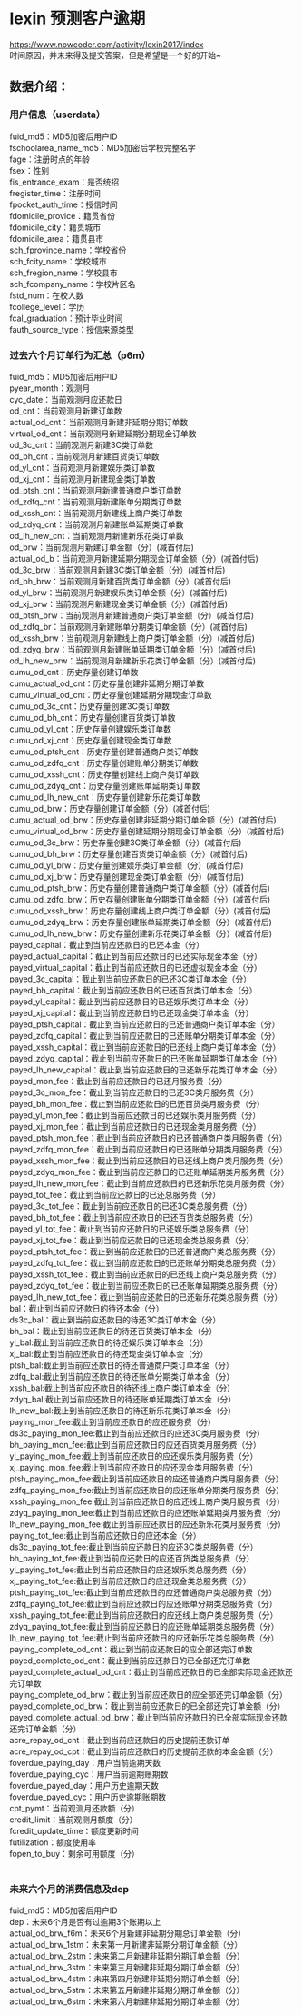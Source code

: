 # lexin 预测客户逾期
https://www.nowcoder.com/activity/lexin2017/index  <br>
时间原因，并未来得及提交答案，但是希望是一个好的开始~  <br>

## 数据介绍：
### 用户信息（userdata）
fuid_md5：MD5加密后用户ID <br>
fschoolarea_name_md5：MD5加密后学校完整名字 <br>
fage：注册时点的年龄 <br>
fsex：性别 <br>
fis_entrance_exam：是否统招 <br>
fregister_time：注册时间 <br>
fpocket_auth_time：授信时间 <br>
fdomicile_provice：籍贯省份 <br>
fdomicile_city：籍贯城市 <br>
fdomicile_area：籍贯县市 <br>
sch_fprovince_name：学校省份 <br>
sch_fcity_name：学校城市 <br>
sch_fregion_name：学校县市 <br>
sch_fcompany_name：学校片区名 <br>
fstd_num：在校人数 <br>
fcollege_level：学历 <br>
fcal_graduation：预计毕业时间 <br>
fauth_source_type：授信来源类型 <br>
		
### 过去六个月订单行为汇总（p6m）		
fuid_md5：MD5加密后用户ID <br>
pyear_month：观测月 <br>
cyc_date：当前观测月应还款日 <br>
od_cnt：当前观测月新建订单数 <br>
actual_od_cnt：当前观测月新建非延期分期订单数 <br>
virtual_od_cnt：当前观测月新建延期分期现金订单数 <br>
od_3c_cnt：当前观测月新建3C类订单数 <br>
od_bh_cnt：当前观测月新建百货类订单数 <br>
od_yl_cnt：当前观测月新建娱乐类订单数 <br>
od_xj_cnt：当前观测月新建现金类订单数 <br>
od_ptsh_cnt：当前观测月新建普通商户类订单数 <br>
od_zdfq_cnt：当前观测月新建账单分期类订单数 <br>
od_xssh_cnt：当前观测月新建线上商户类订单数 <br>
od_zdyq_cnt：当前观测月新建账单延期类订单数 <br>
od_lh_new_cnt：当前观测月新建新乐花类订单数 <br>
od_brw：当前观测月新建订单金额（分）(减首付后) <br>
actual_od_b：当前观测月新建延期分期现金订单金额（分）(减首付后) <br>
od_3c_brw：当前观测月新建3C类订单金额（分）(减首付后) <br>
od_bh_brw：当前观测月新建百货类订单金额（分）(减首付后) <br>
od_yl_brw：当前观测月新建娱乐类订单金额（分）(减首付后) <br>
od_xj_brw：当前观测月新建现金类订单金额（分）(减首付后) <br>
od_ptsh_brw：当前观测月新建普通商户类订单金额（分）(减首付后) <br>
od_zdfq_br：当前观测月新建账单分期类订单金额（分）(减首付后) <br>
od_xssh_brw：当前观测月新建线上商户类订单金额（分）(减首付后) <br>
od_zdyq_brw：当前观测月新建账单延期类订单金额（分）(减首付后) <br>
od_lh_new_brw：当前观测月新建新乐花类订单金额（分）(减首付后) <br>
cumu_od_cnt：历史存量创建订单数 <br>
cumu_actual_od_cnt：历史存量创建非延期分期订单数 <br>
cumu_virtual_od_cnt：历史存量创建延期分期现金订单数 <br>
cumu_od_3c_cnt：历史存量创建3C类订单数 <br>
cumu_od_bh_cnt：历史存量创建百货类订单数 <br>
cumu_od_yl_cnt：历史存量创建娱乐类订单数 <br>
cumu_od_xj_cnt：历史存量创建现金类订单数 <br>
cumu_od_ptsh_cnt：历史存量创建普通商户类订单数 <br>
cumu_od_zdfq_cnt：历史存量创建账单分期类订单数 <br>
cumu_od_xssh_cnt：历史存量创建线上商户类订单数 <br>
cumu_od_zdyq_cnt：历史存量创建账单延期类订单数 <br>
cumu_od_lh_new_cnt：历史存量创建新乐花类订单数 <br>
cumu_od_brw：历史存量创建订单金额（分）(减首付后) <br>
cumu_actual_od_brw：历史存量创建非延期分期订单金额（分）(减首付后) <br>
cumu_virtual_od_brw：历史存量创建延期分期现金订单金额（分）(减首付后) <br>
cumu_od_3c_brw：历史存量创建3C类订单金额（分）(减首付后) <br>
cumu_od_bh_brw：历史存量创建百货类订单金额（分）(减首付后) <br>
cumu_od_yl_brw：历史存量创建娱乐类订单金额（分）(减首付后) <br>
cumu_od_xj_brw：历史存量创建现金类订单金额（分）(减首付后) <br>
cumu_od_ptsh_brw：历史存量创建普通商户类订单金额（分）(减首付后) <br>
cumu_od_zdfq_brw：历史存量创建账单分期类订单金额（分）(减首付后) <br>
cumu_od_xssh_brw：历史存量创建线上商户类订单金额（分）(减首付后) <br>
cumu_od_zdyq_brw：历史存量创建账单延期类订单金额（分）(减首付后) <br>
cumu_od_lh_new_brw：历史存量创建新乐花类订单金额（分）(减首付后) <br>
payed_capital：截止到当前应还款日的已还本金（分） <br>
payed_actual_capital：截止到当前应还款日的已还实际现金本金（分） <br>
payed_virtual_capital：截止到当前应还款日的已还虚拟现金本金（分） <br>
payed_3c_capital：截止到当前应还款日的已还3C类订单本金（分） <br>
payed_bh_capital：截止到当前应还款日的已还百货类订单本金（分） <br>
payed_yl_capital：截止到当前应还款日的已还娱乐类订单本金（分） <br>
payed_xj_capital：截止到当前应还款日的已还现金类订单本金（分） <br>
payed_ptsh_capital：截止到当前应还款日的已还普通商户类订单本金（分） <br>
payed_zdfq_capital：截止到当前应还款日的已还账单分期类订单本金（分） <br>
payed_xssh_capital：截止到当前应还款日的已还线上商户类订单本金（分） <br>
payed_zdyq_capital：截止到当前应还款日的已还账单延期类订单本金（分） <br>
payed_lh_new_capital：截止到当前应还款日的已还新乐花类订单本金（分） <br>
payed_mon_fee：截止到当前应还款日的已还月服务费（分） <br>
payed_3c_mon_fee：截止到当前应还款日的已还3C类月服务费（分） <br>
payed_bh_mon_fee：截止到当前应还款日的已还百货类月服务费（分） <br>
payed_yl_mon_fee：截止到当前应还款日的已还娱乐类月服务费（分） <br>
payed_xj_mon_fee：截止到当前应还款日的已还现金类月服务费（分） <br>
payed_ptsh_mon_fee：截止到当前应还款日的已还普通商户类月服务费（分） <br>
payed_zdfq_mon_fee：截止到当前应还款日的已还账单分期类月服务费（分） <br>
payed_xssh_mon_fee：截止到当前应还款日的已还线上商户类月服务费（分） <br>
payed_zdyq_mon_fee：截止到当前应还款日的已还账单延期类月服务费（分） <br>
payed_lh_new_mon_fee：截止到当前应还款日的已还新乐花类月服务费（分） <br>
payed_tot_fee：截止到当前应还款日的已还总服务费（分） <br>
payed_3c_tot_fee：截止到当前应还款日的已还3C类总服务费（分） <br>
payed_bh_tot_fee：截止到当前应还款日的已还百货类总服务费（分） <br>
payed_yl_tot_fee：截止到当前应还款日的已还娱乐类总服务费（分） <br>
payed_xj_tot_fee：截止到当前应还款日的已还现金类总服务费（分） <br>
payed_ptsh_tot_fee：截止到当前应还款日的已还普通商户类总服务费（分） <br>
payed_zdfq_tot_fee：截止到当前应还款日的已还账单分期类总服务费（分） <br>
payed_xssh_tot_fee：截止到当前应还款日的已还线上商户类总服务费（分） <br>
payed_zdyq_tot_fee：截止到当前应还款日的已还账单延期类总服务费（分） <br>
payed_lh_new_tot_fee：截止到当前应还款日的已还新乐花类总服务费（分） <br>
bal：截止到当前应还款日的待还本金（分） <br>
ds3c_bal：截止到当前应还款日的待还3C类订单本金（分） <br>
bh_bal：截止到当前应还款日的待还百货类订单本金（分） <br>
yl_bal:截止到当前应还款日的待还娱乐类订单本金（分） <br>
xj_bal:截止到当前应还款日的待还现金类订单本金（分） <br>
ptsh_bal:截止到当前应还款日的待还普通商户类订单本金（分） <br>
zdfq_bal:截止到当前应还款日的待还账单分期类订单本金（分） <br>
xssh_bal:截止到当前应还款日的待还线上商户类订单本金（分） <br>
zdyq_bal:截止到当前应还款日的待还账单延期类订单本金（分） <br>
lh_new_bal:截止到当前应还款日的待还新乐花类订单本金（分） <br>
paying_mon_fee:截止到当前应还款日的应还服务费（分） <br>
ds3c_paying_mon_fee:截止到当前应还款日的应还3C类月服务费（分） <br>
bh_paying_mon_fee:截止到当前应还款日的应还百货类月服务费（分） <br>
yl_paying_mon_fee:截止到当前应还款日的应还娱乐类月服务费（分） <br>
xj_paying_mon_fee:截止到当前应还款日的应还现金类月服务费（分） <br>
ptsh_paying_mon_fee:截止到当前应还款日的应还普通商户类月服务费（分） <br>
zdfq_paying_mon_fee:截止到当前应还款日的应还账单分期类月服务费（分） <br>
xssh_paying_mon_fee:截止到当前应还款日的应还线上商户类月服务费（分） <br>
zdyq_paying_mon_fee:截止到当前应还款日的应还账单延期类月服务费（分） <br>
lh_new_paying_mon_fee:截止到当前应还款日的应还新乐花类月服务费（分） <br>
paying_tot_fee:截止到当前应还款日的应还本金（分） <br>
ds3c_paying_tot_fee:截止到当前应还款日的应还3C类总服务费（分） <br>
bh_paying_tot_fee:截止到当前应还款日的应还百货类总服务费（分） <br>
yl_paying_tot_fee:截止到当前应还款日的应还娱乐类总服务费（分） <br>
xj_paying_tot_fee:截止到当前应还款日的应还现金类总服务费（分） <br>
ptsh_paying_tot_fee:截止到当前应还款日的应还普通商户类总服务费（分） <br>
zdfq_paying_tot_fee:截止到当前应还款日的应还账单分期类总服务费（分） <br>
xssh_paying_tot_fee:截止到当前应还款日的应还线上商户类总服务费（分） <br>
zdyq_paying_tot_fee:截止到当前应还款日的应还账单延期类总服务费（分） <br>
lh_new_paying_tot_fee:截止到当前应还款日的应还新乐花类总服务费（分） <br>
paying_complete_od_cnt：截止到当前应还款日的应全部还完订单数 <br>
payed_complete_od_cnt：截止到当前应还款日的已全部还完订单数 <br>
payed_complete_actual_od_cnt：截止到当前应还款日的已全部实际现金还款还完订单数 <br>
paying_complete_od_brw：截止到当前应还款日的应全部还完订单金额（分） <br>
payed_complete_od_brw：截止到当前应还款日的已全部还完订单金额（分） <br>
payed_complete_actual_od_brw：截止到当前应还款日的已全部实际现金还款还完订单金额（分） <br>
acre_repay_od_cnt：截止到当前应还款日的历史提前还款订单 <br>
acre_repay_od_cpt：截止到当前应还款日的历史提前还款的本金金额（分） <br>
foverdue_paying_day：用户当前逾期天数 <br>
foverdue_paying_cyc：用户当前逾期账期数 <br>
foverdue_payed_day：用户历史逾期天数 <br>
foverdue_payed_cyc：用户历史逾期账期数 <br>
cpt_pymt：当前观测月还款额（分） <br>
credit_limit：当前观测月额度（分） <br>
fcredit_update_time：额度更新时间 <br>
futilization：额度使用率 <br>
fopen_to_buy：剩余可用额度（分） <br>
 <br>
### 未来六个月的消费信息及dep
fuid_md5：MD5加密后用户ID <br>
dep：未来6个月是否有过逾期3个账期以上 <br>
actual_od_brw_f6m：未来6个月新建非延期分期总订单金额（分） <br>
actual_od_brw_1stm：未来第一月新建非延期分期订单金额（分） <br>
actual_od_brw_2stm：未来第二月新建非延期分期订单金额（分） <br>
actual_od_brw_3stm：未来第三月新建非延期分期订单金额（分） <br>
actual_od_brw_4stm：未来第四月新建非延期分期订单金额（分） <br>
actual_od_brw_5stm：未来第五月新建非延期分期订单金额（分） <br>
actual_od_brw_6stm：未来第六月新建非延期分期订单金额（分） <br>
